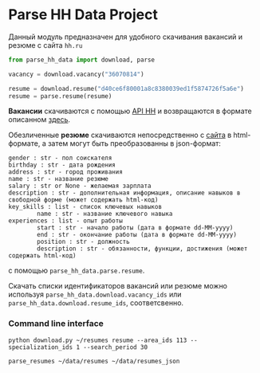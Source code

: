 # Parse HH Data Project

Данный модуль предназначен для удобного скачивания вакансий и резюме с сайта `hh.ru`

```python
from parse_hh_data import download, parse

vacancy = download.vacancy("36070814")

resume = download.resume("d40ce6f80001a8c8380039ed1f5874726f5a6e")
resume = parse.resume(resume)
```

**Вакансии** скачиваются с помощью [API HH](https://dev.hh.ru/) и возвращаются в формате описанном 
[здесь](https://github.com/hhru/api/blob/master/docs/vacancies.md#%D0%BF%D1%80%D0%BE%D1%81%D0%BC%D0%BE%D1%82%D1%80-%D0%B2%D0%B0%D0%BA%D0%B0%D0%BD%D1%81%D0%B8%D0%B8).

Обезличенные **резюме** скачиваются непосредственно с [сайта](https://hh.ru/search/resume) в html-формате, 
а затем могут быть преобразованны в json-формат:

    gender : str - пол соискателя
    birthday : str - дата рождения
    address : str - город проживания
    name : str - название резюме
    salary : str or None - желаемая зарплата 
    description : str - дополнительная информация, описание навыков в свободной форме (может содержать html-код)
    key_skills : list - список ключевых навыков
            name : str - название ключевого навыка
    experiences : list - опыт работы
            start : str - начало работы (дата в формате dd-MM-yyyy)
            end : str - окончание работы (дата в формате dd-MM-yyyy)
            position : str - должность
            description : str - обязанности, функции, достижения (может содержать html-код)

с помощью `parse_hh_data.parse.resume`.

Скачать списки идентификаторов вакансий или резюме можно используя 
`parse_hh_data.download.vacancy_ids` или `parse_hh_data.download.resume_ids`, соответсвенно.

### Command line interface

`python download.py ~/resumes resume --area_ids 113 --specialization_ids 1 --search_period 30`

`parse_resumes ~/data/resumes ~/data/resumes_json`